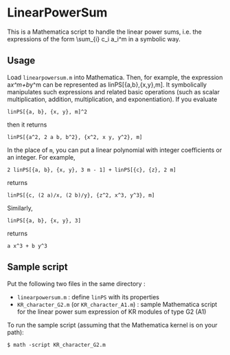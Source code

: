 # LinearPowerSum
This is a Mathematica script to handle the linear power sums, i.e. the expressions of the form \sum_{i} c_i a_i^m in a symbolic way.

## Usage
Load `linearpowersum.m` into Mathematica.
Then, for example, the expression a*x^m+b*y^m can be represented as linPS[{a,b},{x,y},m]. It symbolically manipulates such expressions and related basic operations (such as scalar multiplication, addition, multiplication, and exponentiation).
If you evaluate
```
linPS[{a, b}, {x, y}, m]^2
```
then it returns
```
linPS[{a^2, 2 a b, b^2}, {x^2, x y, y^2}, m]
```
In the place of `m`, you can put a linear polynomial with integer coefficients or an integer. For example,
```
2 linPS[{a, b}, {x, y}, 3 m - 1] + linPS[{c}, {z}, 2 m]
```
returns
```
linPS[{c, (2 a)/x, (2 b)/y}, {z^2, x^3, y^3}, m]
```
Similarly,
```
linPS[{a, b}, {x, y}, 3]
```
returns 
```
a x^3 + b y^3
```


## Sample script
Put the following two files in the same directory :
- `linearpowersum.m` : define `linPS` with its properties
- `KR_character_G2.m` (or `KR_character_A1.m`) : sample Mathematica script for the linear power sum expression of KR modules of type G2 (A1)

To run the sample script (assuming that the Mathematica kernel is on your path):
```
$ math -script KR_character_G2.m
```
